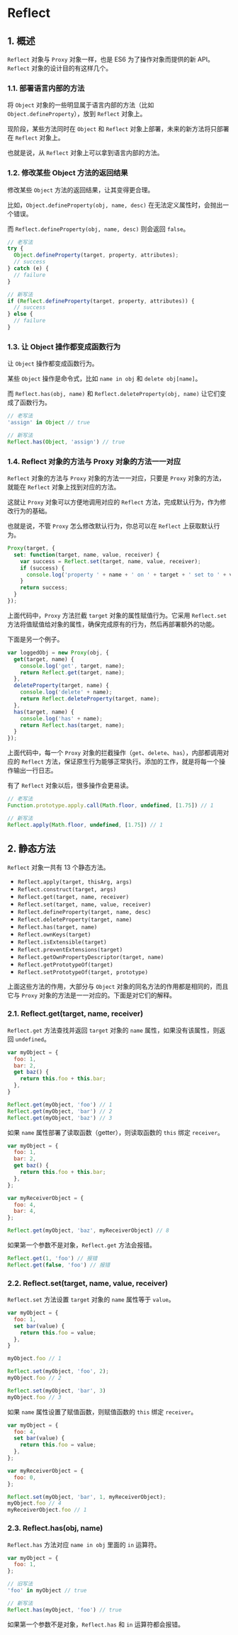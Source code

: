 # Reflect

## 1. 概述

`Reflect` 对象与 `Proxy` 对象一样，也是 ES6 为了操作对象而提供的新 API。`Reflect` 对象的设计目的有这样几个。

### 1.1. 部署语言内部的方法

将 `Object` 对象的一些明显属于语言内部的方法（比如 `Object.defineProperty`），放到 `Reflect` 对象上。

现阶段，某些方法同时在 `Object` 和 `Reflect` 对象上部署，未来的新方法将只部署在 `Reflect` 对象上。

也就是说，从 `Reflect` 对象上可以拿到语言内部的方法。

### 1.2. 修改某些 Object 方法的返回结果

修改某些 `Object` 方法的返回结果，让其变得更合理。

比如，`Object.defineProperty(obj, name, desc)` 在无法定义属性时，会抛出一个错误。

而 `Reflect.defineProperty(obj, name, desc)` 则会返回 `false`。

```javascript
// 老写法
try {
  Object.defineProperty(target, property, attributes);
  // success
} catch (e) {
  // failure
}

// 新写法
if (Reflect.defineProperty(target, property, attributes)) {
  // success
} else {
  // failure
}
```

### 1.3. 让 Object 操作都变成函数行为

让 `Object` 操作都变成函数行为。

某些 `Object` 操作是命令式，比如 `name in obj` 和 `delete obj[name]`。

而 `Reflect.has(obj, name)` 和 `Reflect.deleteProperty(obj, name)` 让它们变成了函数行为。

```javascript
// 老写法
'assign' in Object // true

// 新写法
Reflect.has(Object, 'assign') // true
```

### 1.4. Reflect 对象的方法与 Proxy 对象的方法一一对应

`Reflect` 对象的方法与 `Proxy` 对象的方法一一对应，只要是 `Proxy` 对象的方法，就能在 `Reflect` 对象上找到对应的方法。

这就让 `Proxy` 对象可以方便地调用对应的 `Reflect` 方法，完成默认行为，作为修改行为的基础。

也就是说，不管 `Proxy` 怎么修改默认行为，你总可以在 `Reflect` 上获取默认行为。

```javascript
Proxy(target, {
  set: function(target, name, value, receiver) {
    var success = Reflect.set(target, name, value, receiver);
    if (success) {
      console.log('property ' + name + ' on ' + target + ' set to ' + value);
    }
    return success;
  }
});
```

上面代码中，`Proxy` 方法拦截 `target` 对象的属性赋值行为。它采用 `Reflect.set` 方法将值赋值给对象的属性，确保完成原有的行为，然后再部署额外的功能。

下面是另一个例子。

```javascript
var loggedObj = new Proxy(obj, {
  get(target, name) {
    console.log('get', target, name);
    return Reflect.get(target, name);
  },
  deleteProperty(target, name) {
    console.log('delete' + name);
    return Reflect.deleteProperty(target, name);
  },
  has(target, name) {
    console.log('has' + name);
    return Reflect.has(target, name);
  }
});
```

上面代码中，每一个 `Proxy` 对象的拦截操作（`get`、`delete`、`has`），内部都调用对应的 `Reflect` 方法，保证原生行为能够正常执行。添加的工作，就是将每一个操作输出一行日志。

有了 `Reflect` 对象以后，很多操作会更易读。

```javascript
// 老写法
Function.prototype.apply.call(Math.floor, undefined, [1.75]) // 1

// 新写法
Reflect.apply(Math.floor, undefined, [1.75]) // 1
```

## 2. 静态方法

`Reflect` 对象一共有 13 个静态方法。

* `Reflect.apply(target, thisArg, args)`
* `Reflect.construct(target, args)`
* `Reflect.get(target, name, receiver)`
* `Reflect.set(target, name, value, receiver)`
* `Reflect.defineProperty(target, name, desc)`
* `Reflect.deleteProperty(target, name)`
* `Reflect.has(target, name)`
* `Reflect.ownKeys(target)`
* `Reflect.isExtensible(target)`
* `Reflect.preventExtensions(target)`
* `Reflect.getOwnPropertyDescriptor(target, name)`
* `Reflect.getPrototypeOf(target)`
* `Reflect.setPrototypeOf(target, prototype)`

上面这些方法的作用，大部分与 `Object` 对象的同名方法的作用都是相同的，而且它与 `Proxy` 对象的方法是一一对应的。下面是对它们的解释。

### 2.1. Reflect.get(target, name, receiver)

`Reflect.get` 方法查找并返回 `target` 对象的 `name` 属性，如果没有该属性，则返回 `undefined`。

```javascript
var myObject = {
  foo: 1,
  bar: 2,
  get baz() {
    return this.foo + this.bar;
  },
}

Reflect.get(myObject, 'foo') // 1
Reflect.get(myObject, 'bar') // 2
Reflect.get(myObject, 'baz') // 3
```

如果 `name` 属性部署了读取函数（getter），则读取函数的 `this` 绑定 `receiver`。

```javascript
var myObject = {
  foo: 1,
  bar: 2,
  get baz() {
    return this.foo + this.bar;
  },
};

var myReceiverObject = {
  foo: 4,
  bar: 4,
};

Reflect.get(myObject, 'baz', myReceiverObject) // 8
```

如果第一个参数不是对象，`Reflect.get` 方法会报错。

```javascript
Reflect.get(1, 'foo') // 报错
Reflect.get(false, 'foo') // 报错
```

### 2.2. Reflect.set(target, name, value, receiver)

`Reflect.set` 方法设置 `target` 对象的 `name` 属性等于 `value`。

```javascript
var myObject = {
  foo: 1,
  set bar(value) {
    return this.foo = value;
  },
}

myObject.foo // 1

Reflect.set(myObject, 'foo', 2);
myObject.foo // 2

Reflect.set(myObject, 'bar', 3)
myObject.foo // 3
```

如果 `name` 属性设置了赋值函数，则赋值函数的 `this` 绑定 `receiver`。

```javascript
var myObject = {
  foo: 4,
  set bar(value) {
    return this.foo = value;
  },
};

var myReceiverObject = {
  foo: 0,
};

Reflect.set(myObject, 'bar', 1, myReceiverObject);
myObject.foo // 4
myReceiverObject.foo // 1
```

### 2.3. Reflect.has(obj, name)

`Reflect.has` 方法对应 `name in obj` 里面的 `in` 运算符。

```javascript
var myObject = {
  foo: 1,
};

// 旧写法
'foo' in myObject // true

// 新写法
Reflect.has(myObject, 'foo') // true
```

如果第一个参数不是对象，`Reflect.has` 和 `in` 运算符都会报错。